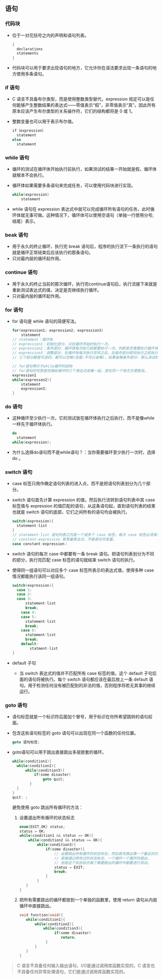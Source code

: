 ## 语句

### 代码块

- 位于一对花括号之内的声明和语句列表。

  ```c
  {
  	declarations
  	statements
  }
  ```

  

- 代码块可以用于要求出现语句的地方，它允许你在语法要求出现一条语句的地方使用多条语句。

### if 语句

- C 语言不具备布尔类型，而是使用整数类型替代，expression 规定可以是任何能够产生整数结果的表达式——零值表示“假”，非零值表示“真”。因此所有原本应该产生布尔类型的关系操作符，它们的结构都将是 0 或 1。

- 整数变量也可以用于表示布尔值。

  ```c
  if（expression）
  	statement
  else
  	statement
  ```

### while 语句

- 循环的测试在循环体开始执行前执行，如果测试的结果一开始就是假，循环体就根本不会执行。

- 循环体如果需要多条语句来完成任务，可以使用代码块进行实现。

  ```c
  while(expression)
      statement
  ```

- while 语句在 expression 表达式中就可以完成循环所有语句的任务，此时循环体就无事可做。这种情况下，循环体可以使用空语句（单独一行使用分号;结尾）表示。

### beak 语句

- 用于永久的终止循环，执行完 break 语句后，程序的执行流下一条执行的语句就是循环正常结束后应该执行的那条语句。
- 只对最内层的循环起作用。

### continue 语句

- 用于永久的终止当前的那次循环，执行完continue语句后，执行流接下来就是重新测试表达式的值，决定是否继续执行循环。
- 只对最内层的循环起作用。

### for 语句

- for 语句是 while 语句的简便写法。

  ```c
  for(expression1; expression2; expression3)
      statement
  // statement：循环体
  // expression1：初始化部分，只在循环开始时执行一次。
  // expression2：条件部分，循环体每次执行前都要执行一次。判断是否需要执行循环体。
  // expression3：调整部分，在循环体每次执行完毕之后，在条件部分即将执行之前执行。
  // 三个部分都是可选的，都可以忽略(但是;不可以省略)，如果省略条件部分，那么测试的值始终是真。
  ```

  ```c
  // for语句等价于while循环的结构
  // for语句的优势是将操纵循环的三个表达式收集一起，放在同一个地方方便查找。
  expression1
  while(expresson2){
      statement
      expression3;
  }
  ```

### do 语句

- 这种循环至少执行一次，它的测试放在循环体执行之后执行，而不是像while一样先于循环体执行。

  ```c
  do
  	statement
  while(expression);
  ```

- 为什么选择do语句而不是while语句？：当你需要循环至少执行一次时，选择 do 。

### switch 语句

- case 标签只用作确定语句列表的进入点，而不是把语句列表划分为几个部分。

- switch 语句首先计算 expression 的值，然后执行流转到语句列表中其 case 标签值与 expression 的值匹配的语句，从这条语句起，直到语句列表的结束也就是 switch 语句的底部，它们之间所有的语句均会被执行。

  ```c
  switch(expression){
  	statement-list
  }
  // statement-list 语句列表之内是一个或多个 case 标签，每次 case 标签必须具有一个唯一的值(常量表达式值)。
  // constant-expression 是常量表达式，不能是任何变量。
  case constant-expression：
  ```

- switch 语句的每次 case 中都要有一条 break 语句。把语句列表划分为不同的部分，执行完匹配 case 标签的语句就结束 switch 语句的执行。

- 使得同一组语句可以对应多个 case 标签所表示的表达式值，使得多种 case 情况都能执行该同一组语句。

  ```c
  switch(expression){
  	case 1:
  	case 2:
  	case 3:
  		statement-list
  		break;
      case 4:
      case 5:
      	statement-list
      	break;
      case 6:
      	statement-list
      	break;
      default:
          statment-list
  }
  ```

- default 子句

  - 当 switch 表达式的值并不匹配所有 case 标签的值，这个 default 子句后面的语句将被执行。每个 switch 语句都应该在最后放上一条 default 语句。用于检测任何没有被匹配到的非法的值，否则程序将若无其事的继续运行。

### goto 语句

- 语句标签就是一个标识符后面加个冒号，用于标识在你所希望跳转的语句前面。

- 包含这些语句标签的 goto 语句可以出现在同一个函数的任何位置。

  ```c
  goto 语句标签;
  ```

- goto语句可以用于跳出直接跳出多层嵌套的循环。

  ```c
  while(condition1){
  	while(condition2){
  		while(condition3){
  			if(some disaster)
  				goto quit;
          }
  	}
  }
  quit: ;
  ```

  避免使用 goto 跳出所有循环的方法：

  1. 设置退出所有循环的状态标志

     ```c
     enum{EXIT,OK} status;
     status = OK;
     while(condition1 && status == OK){
         while(condition2 && status == OK){
             while(condition3){
                 if(some disaster){
                     // 设置跳出所有循环的状态标志，然后首先跳出第一个最近的内层循环，
                     // 紧接通过修改过的状态标志，一个循环一个循环的跳出。
                     // 但是这个状态标志每个需要跳出的循环中都要进行测试。
                     status = EXIT;
                     break;
                 }
             }
     	}
     }
     ```

  2. 把所有需要跳出的循环都放到一个单独的函数里，使用 return 语句从内层循环中直接跳出。

     ```c
     void function(void){
     	while(condition1){
     		while(condition2){
     			while(condition3){
                     if(some disaster)
     					return;
                 }
     		}
     	}
     }
     ```



> C 语言不具备任何输入输出语句，I/O是通过调用库函数实现的，C 语言也不具备任何异常处理语句，它们是通过调用库函数实现的。